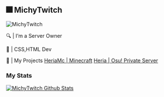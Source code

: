 ## 🎆 MichyTwitch

<p align="left"> <img src="https://komarev.com/ghpvc/?username=MichyTwitch&label=Profile%20views&color=cf6dcb&style=flat" alt="MichyTwitch" /> </p>

🔍 | I’m a Server Owner

🌱 | CSS,HTML Dev

💎 | My Projects [HeriaMc | Minecraft](https://www.heriamc.it) [Heria | Osu! Private Server](https://osu.heria.it)

### My Stats
[![MichyTwitch Github Stats](https://github-readme-stats.vercel.app/api?username=MichyTwitch&theme=tokyonight)](https://github-readme-stats.vercel.app/api?username=MichyTwitchf&theme=tokyonight)

<br>
